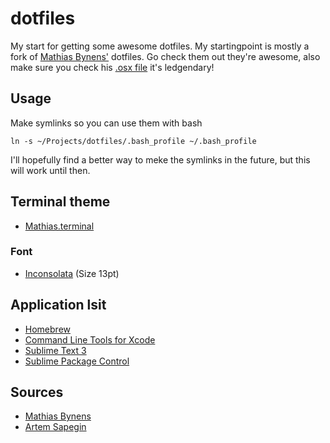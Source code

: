 # dotfiles

My start for getting some awesome dotfiles. My startingpoint is mostly a fork of [Mathias Bynens'](https://github.com/mathiasbynens/dotfiles) dotfiles. Go check them out they're awesome, also make sure you check his [.osx file](https://github.com/mathiasbynens/dotfiles/blob/master/.osx) it's ledgendary!

## Usage

Make symlinks so you can use them with bash
```
ln -s ~/Projects/dotfiles/.bash_profile ~/.bash_profile
```

I'll hopefully find a better way to meke the symlinks in the future, but this will work until then.

## Terminal theme
- [Mathias.terminal](https://github.com/mathiasbynens/dotfiles/blob/master/init/Mathias.terminal)

### Font
- [Inconsolata](http://www.levien.com/type/myfonts/inconsolata.html) (Size 13pt)

## Application lsit

- [Homebrew](http://mxcl.github.io/homebrew/)
- [Command Line Tools for Xcode](http://connect.apple.com)
- [Sublime Text 3](http://www.sublimetext.com/3)
- [Sublime Package Control](http://wbond.net/sublime_packages/package_control)

## Sources
- [Mathias Bynens](https://github.com/mathiasbynens/dotfiles) 
- [Artem Sapegin](https://github.com/sapegin/dotfiles)
